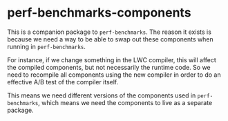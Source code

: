 # perf-benchmarks-components

This is a companion package to `perf-benchmarks`. The reason it exists is because we need a way to be able to swap out these components when running in `perf-benchmarks`.

For instance, if we change something in the LWC compiler, this will affect the compiled components, but not necessarily the runtime code. So we need to recompile all components using the new compiler in order to do an effective A/B test of the compiler itself.

This means we need different versions of the components used in `perf-benchmarks`, which means we need the components to live as a separate package.
